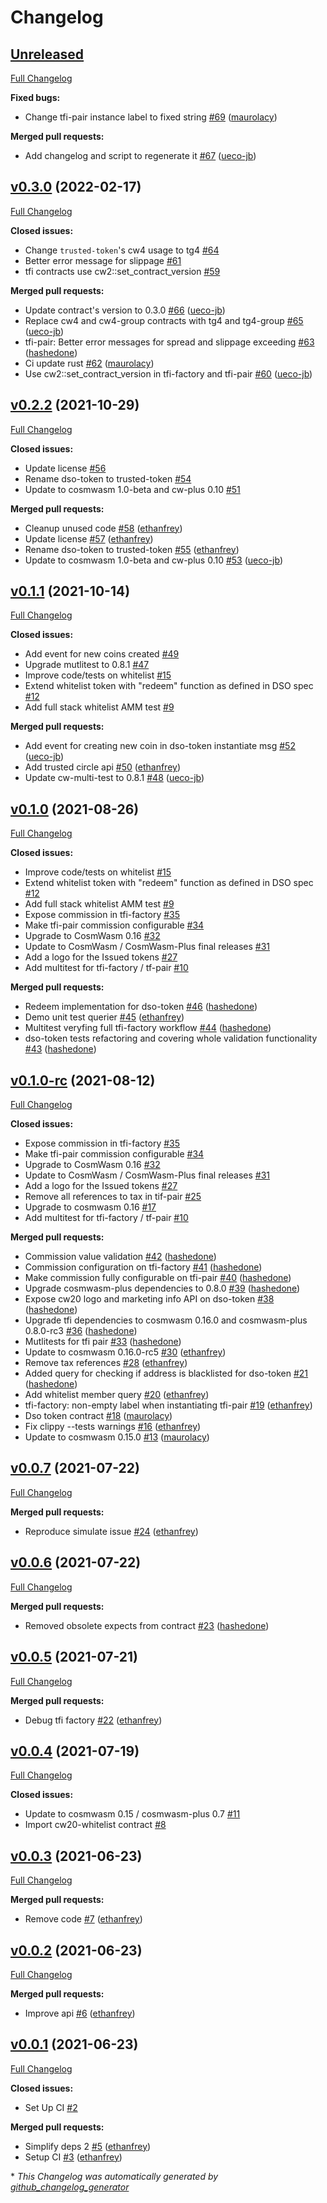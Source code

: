 # Changelog

## [Unreleased](https://github.com/confio/tfi/tree/HEAD)

[Full Changelog](https://github.com/confio/tfi/compare/v0.3.0...HEAD)

**Fixed bugs:**

- Change tfi-pair instance label to fixed string [\#69](https://github.com/confio/tfi/pull/69) ([maurolacy](https://github.com/maurolacy))

**Merged pull requests:**

- Add changelog and script to regenerate it [\#67](https://github.com/confio/tfi/pull/67) ([ueco-jb](https://github.com/ueco-jb))

## [v0.3.0](https://github.com/confio/tfi/tree/v0.3.0) (2022-02-17)

[Full Changelog](https://github.com/confio/tfi/compare/v0.2.2...v0.3.0)

**Closed issues:**

- Change `trusted-token`'s cw4 usage to tg4 [\#64](https://github.com/confio/tfi/issues/64)
- Better error message for slippage [\#61](https://github.com/confio/tfi/issues/61)
- tfi contracts use cw2::set\_contract\_version [\#59](https://github.com/confio/tfi/issues/59)

**Merged pull requests:**

- Update contract's version to 0.3.0 [\#66](https://github.com/confio/tfi/pull/66) ([ueco-jb](https://github.com/ueco-jb))
- Replace cw4 and cw4-group contracts with tg4 and tg4-group [\#65](https://github.com/confio/tfi/pull/65) ([ueco-jb](https://github.com/ueco-jb))
- tfi-pair: Better error messages for spread and slippage exceeding [\#63](https://github.com/confio/tfi/pull/63) ([hashedone](https://github.com/hashedone))
- Ci update rust [\#62](https://github.com/confio/tfi/pull/62) ([maurolacy](https://github.com/maurolacy))
- Use cw2::set\_contract\_version in tfi-factory and tfi-pair [\#60](https://github.com/confio/tfi/pull/60) ([ueco-jb](https://github.com/ueco-jb))

## [v0.2.2](https://github.com/confio/tfi/tree/v0.2.2) (2021-10-29)

[Full Changelog](https://github.com/confio/tfi/compare/v0.1.1...v0.2.2)

**Closed issues:**

- Update license [\#56](https://github.com/confio/tfi/issues/56)
- Rename dso-token to trusted-token [\#54](https://github.com/confio/tfi/issues/54)
- Update to cosmwasm 1.0-beta and cw-plus 0.10 [\#51](https://github.com/confio/tfi/issues/51)

**Merged pull requests:**

- Cleanup unused code [\#58](https://github.com/confio/tfi/pull/58) ([ethanfrey](https://github.com/ethanfrey))
- Update license [\#57](https://github.com/confio/tfi/pull/57) ([ethanfrey](https://github.com/ethanfrey))
- Rename dso-token to trusted-token [\#55](https://github.com/confio/tfi/pull/55) ([ethanfrey](https://github.com/ethanfrey))
- Update to cosmwasm 1.0-beta and cw-plus 0.10 [\#53](https://github.com/confio/tfi/pull/53) ([ueco-jb](https://github.com/ueco-jb))

## [v0.1.1](https://github.com/confio/tfi/tree/v0.1.1) (2021-10-14)

[Full Changelog](https://github.com/confio/tfi/compare/v0.1.0...v0.1.1)

**Closed issues:**

- Add event for new coins created [\#49](https://github.com/confio/tfi/issues/49)
- Upgrade mutlitest to 0.8.1 [\#47](https://github.com/confio/tfi/issues/47)
- Improve code/tests on whitelist [\#15](https://github.com/confio/tfi/issues/15)
- Extend whitelist token with "redeem" function as defined in DSO spec [\#12](https://github.com/confio/tfi/issues/12)
- Add full stack whitelist AMM test [\#9](https://github.com/confio/tfi/issues/9)

**Merged pull requests:**

- Add event for creating new coin in dso-token instantiate msg [\#52](https://github.com/confio/tfi/pull/52) ([ueco-jb](https://github.com/ueco-jb))
- Add trusted circle api [\#50](https://github.com/confio/tfi/pull/50) ([ethanfrey](https://github.com/ethanfrey))
- Update cw-multi-test to 0.8.1 [\#48](https://github.com/confio/tfi/pull/48) ([ueco-jb](https://github.com/ueco-jb))

## [v0.1.0](https://github.com/confio/tfi/tree/v0.1.0) (2021-08-26)

[Full Changelog](https://github.com/confio/tfi/compare/v0.1.0-rc...v0.1.0)

**Closed issues:**

- Improve code/tests on whitelist [\#15](https://github.com/confio/tfi/issues/15)
- Extend whitelist token with "redeem" function as defined in DSO spec [\#12](https://github.com/confio/tfi/issues/12)
- Add full stack whitelist AMM test [\#9](https://github.com/confio/tfi/issues/9)
- Expose commission in tfi-factory [\#35](https://github.com/confio/tfi/issues/35)
- Make tfi-pair commission configurable [\#34](https://github.com/confio/tfi/issues/34)
- Upgrade to CosmWasm 0.16 [\#32](https://github.com/confio/tfi/issues/32)
- Update to CosmWasm / CosmWasm-Plus final releases [\#31](https://github.com/confio/tfi/issues/31)
- Add a logo for the Issued tokens [\#27](https://github.com/confio/tfi/issues/27)
- Add multitest for tfi-factory / tf-pair [\#10](https://github.com/confio/tfi/issues/10)

**Merged pull requests:**

- Redeem implementation for dso-token [\#46](https://github.com/confio/tfi/pull/46) ([hashedone](https://github.com/hashedone))
- Demo unit test querier [\#45](https://github.com/confio/tfi/pull/45) ([ethanfrey](https://github.com/ethanfrey))
- Multitest veryfing full tfi-factory workflow [\#44](https://github.com/confio/tfi/pull/44) ([hashedone](https://github.com/hashedone))
- dso-token tests refactoring and covering whole validation functionality [\#43](https://github.com/confio/tfi/pull/43) ([hashedone](https://github.com/hashedone))

## [v0.1.0-rc](https://github.com/confio/tfi/tree/v0.1.0-rc) (2021-08-12)

[Full Changelog](https://github.com/confio/tfi/compare/v0.0.7...v0.1.0-rc)

**Closed issues:**

- Expose commission in tfi-factory [\#35](https://github.com/confio/tfi/issues/35)
- Make tfi-pair commission configurable [\#34](https://github.com/confio/tfi/issues/34)
- Upgrade to CosmWasm 0.16 [\#32](https://github.com/confio/tfi/issues/32)
- Update to CosmWasm / CosmWasm-Plus final releases [\#31](https://github.com/confio/tfi/issues/31)
- Add a logo for the Issued tokens [\#27](https://github.com/confio/tfi/issues/27)
- Remove all references to tax in tif-pair [\#25](https://github.com/confio/tfi/issues/25)
- Upgrade to cosmwasm 0.16 [\#17](https://github.com/confio/tfi/issues/17)
- Add multitest for tfi-factory / tf-pair [\#10](https://github.com/confio/tfi/issues/10)

**Merged pull requests:**

- Commission value validation [\#42](https://github.com/confio/tfi/pull/42) ([hashedone](https://github.com/hashedone))
- Commission configuration on tfi-factory [\#41](https://github.com/confio/tfi/pull/41) ([hashedone](https://github.com/hashedone))
- Make commission fully configurable on tfi-pair [\#40](https://github.com/confio/tfi/pull/40) ([hashedone](https://github.com/hashedone))
- Upgrade cosmwasm-plus dependencies to 0.8.0 [\#39](https://github.com/confio/tfi/pull/39) ([hashedone](https://github.com/hashedone))
- Expose cw20 logo and marketing info API on dso-token [\#38](https://github.com/confio/tfi/pull/38) ([hashedone](https://github.com/hashedone))
- Upgrade tfi dependencies to cosmwasm 0.16.0 and cosmwasm-plus 0.8.0-rc3 [\#36](https://github.com/confio/tfi/pull/36) ([hashedone](https://github.com/hashedone))
- Mutlitests for tfi pair [\#33](https://github.com/confio/tfi/pull/33) ([hashedone](https://github.com/hashedone))
- Update to cosmwasm 0.16.0-rc5 [\#30](https://github.com/confio/tfi/pull/30) ([ethanfrey](https://github.com/ethanfrey))
- Remove tax references [\#28](https://github.com/confio/tfi/pull/28) ([ethanfrey](https://github.com/ethanfrey))
- Added query for checking if address is blacklisted for dso-token [\#21](https://github.com/confio/tfi/pull/21) ([hashedone](https://github.com/hashedone))
- Add whitelist member query [\#20](https://github.com/confio/tfi/pull/20) ([ethanfrey](https://github.com/ethanfrey))
- tfi-factory: non-empty label when instantiating tfi-pair [\#19](https://github.com/confio/tfi/pull/19) ([ethanfrey](https://github.com/ethanfrey))
- Dso token contract [\#18](https://github.com/confio/tfi/pull/18) ([maurolacy](https://github.com/maurolacy))
- Fix clippy --tests warnings [\#16](https://github.com/confio/tfi/pull/16) ([ethanfrey](https://github.com/ethanfrey))
- Update to cosmwasm 0.15.0 [\#13](https://github.com/confio/tfi/pull/13) ([maurolacy](https://github.com/maurolacy))

## [v0.0.7](https://github.com/confio/tfi/tree/v0.0.7) (2021-07-22)

[Full Changelog](https://github.com/confio/tfi/compare/v0.0.6...v0.0.7)

**Merged pull requests:**

- Reproduce simulate issue [\#24](https://github.com/confio/tfi/pull/24) ([ethanfrey](https://github.com/ethanfrey))

## [v0.0.6](https://github.com/confio/tfi/tree/v0.0.6) (2021-07-22)

[Full Changelog](https://github.com/confio/tfi/compare/v0.0.5...v0.0.6)

**Merged pull requests:**

- Removed obsolete expects from contract [\#23](https://github.com/confio/tfi/pull/23) ([hashedone](https://github.com/hashedone))

## [v0.0.5](https://github.com/confio/tfi/tree/v0.0.5) (2021-07-21)

[Full Changelog](https://github.com/confio/tfi/compare/v0.0.4...v0.0.5)

**Merged pull requests:**

- Debug tfi factory [\#22](https://github.com/confio/tfi/pull/22) ([ethanfrey](https://github.com/ethanfrey))

## [v0.0.4](https://github.com/confio/tfi/tree/v0.0.4) (2021-07-19)

[Full Changelog](https://github.com/confio/tfi/compare/v0.0.3...v0.0.4)

**Closed issues:**

- Update to cosmwasm 0.15 / cosmwasm-plus 0.7 [\#11](https://github.com/confio/tfi/issues/11)
- Import cw20-whitelist contract [\#8](https://github.com/confio/tfi/issues/8)

## [v0.0.3](https://github.com/confio/tfi/tree/v0.0.3) (2021-06-23)

[Full Changelog](https://github.com/confio/tfi/compare/v0.0.2...v0.0.3)

**Merged pull requests:**

- Remove code [\#7](https://github.com/confio/tfi/pull/7) ([ethanfrey](https://github.com/ethanfrey))

## [v0.0.2](https://github.com/confio/tfi/tree/v0.0.2) (2021-06-23)

[Full Changelog](https://github.com/confio/tfi/compare/v0.0.1...v0.0.2)

**Merged pull requests:**

- Improve api [\#6](https://github.com/confio/tfi/pull/6) ([ethanfrey](https://github.com/ethanfrey))

## [v0.0.1](https://github.com/confio/tfi/tree/v0.0.1) (2021-06-23)

[Full Changelog](https://github.com/confio/tfi/compare/1ba9f1107fa449908cb9daa4a0409ee5dac93e0f...v0.0.1)

**Closed issues:**

- Set Up CI [\#2](https://github.com/confio/tfi/issues/2)

**Merged pull requests:**

- Simplify deps 2 [\#5](https://github.com/confio/tfi/pull/5) ([ethanfrey](https://github.com/ethanfrey))
- Setup CI [\#3](https://github.com/confio/tfi/pull/3) ([ethanfrey](https://github.com/ethanfrey))



\* *This Changelog was automatically generated by [github_changelog_generator](https://github.com/github-changelog-generator/github-changelog-generator)*
